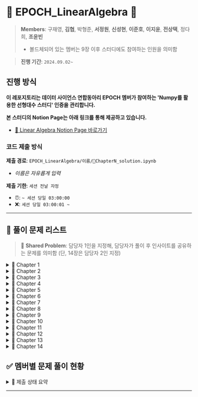 # 🌵 EPOCH_LinearAlgebra 🌵
> **Members**: 구재영, **김협**, 박형준, **서정원**, **신성현**, **이준호**, **이지윤**, **전상택**, 정다희, **조윤빈**
> - 볼드체되어 있는 멤버는 9장 이후 스터디에도 참여하는 인원을 의미함


> **진행 기간**: `2024.09.02~`


## 진행 방식
**이 레포지토리는 데이터 사이언스 연합동아리 EPOCH 멤버가 참여하는 'Numpy를 활용한 선형대수 스터디' 인증을 관리합니다.**

**본 스터디의 Notion Page는 아래 링크를 통해 제공하고 있습니다.**

- [🔗 Linear Algebra Notion Page 바로가기](https://www.notion.so/Linear-Algebra-Session-3fd64375c9be4b97af719359e90badf0)


### 코드 제출 방식
**제출 경로**: `EPOCH_LinearAlgebra/이름/ChapterN_solution.ipynb`
   - *이름은 자유롭게 입력*
  
**제출 기한**: `세션 전날 자정`
   - ⏰: `~ 세션 당일 03:00:00`
   - ❌: `세션 당일 03:00:01 ~`
---

## 🌵 풀이 문제 리스트
> 🧐 **Shared Problem**: 담당자 1인을 지정해, 담당자가 풀이 후 인사이트를 공유하는 문제를 의미함 (단, 14장은 담당자 2인 지정)
<details>
  <summary> 📍 Chapter 1</summary>
  <div markdown="1">

  - **[연습문제 1-2]**
  - **[연습문제 1-6]**
  - **[연습문제 1-7]**
  - **[연습문제 1-9]**
  - **[연습문제 1-5]**
  ---
  </div>
</details>

<details>
  <summary> 📍 Chapter 2</summary>
  <div markdown="1">
  
  - **[연습문제 2-1]**
  - **[연습문제 2-3]**
  ---
  </div>
</details>

<details>
  <summary> 📍 Chapter 3</summary>
  <div markdown="1">
  
  - **[연습문제 3-1]**
  - **[연습문제 3-2]**
  - **[연습문제 3-5]** (Optional)
  ---
  </div>
</details>

<details>
  <summary> 📍 Chapter 4</summary>
  <div markdown="1">
  
  - **[연습문제 4-1]**
  - **[연습문제 4-2]**
  - **[연습문제 4-6]**
  - **[연습문제 4-7]** (Optional)
  - **[연습문제 4-8]**
  - **[연습문제 4-9]**
  ---
  </div>
</details>

<details>
  <summary> 📍 Chapter 5</summary>
  <div markdown="1">
  
  - **[연습문제 5-3]**
  - **[연습문제 5-4]**
  - **[연습문제 5-5]**
  - **[연습문제 5-6]**
  - **[연습문제 5-7]**
  - **[연습문제 5-8]**
  - **[연습문제 5-9]**
  ---
  </div>
</details>

<details>
  <summary> 📍 Chapter 6</summary>
  <div markdown="1">
  
  - **[연습문제 6-1]**
  - **[연습문제 6-2]**
  - **[연습문제 6-3]**
  ---
  </div>
</details>

<details>
  <summary> 📍 Chapter 7</summary>
  <div markdown="1">
  
  - **[연습문제 7-3]**
  - **[연습문제 7-4]**
  - **[연습문제 7-5]**
  - **[연습문제 7-9]**
  - **[연습문제 7-10]**
  ---
  </div>
</details>

<details>
  <summary> 📍 Chapter 8</summary>
  <div markdown="1">
  
  - **[연습문제 8-1]**
  - **[연습문제 8-2]**
  - **[연습문제 8-3]**
  - **[연습문제 8-6]**
  - **[연습문제 8-7]**
  ---
  </div>
</details>

<details>
  <summary> 📍 Chapter 9</summary>
  <div markdown="1">
  
  - **[연습문제 9-3]**
  - **[연습문제 9-4]**
  - **[연습문제 9-5]**
  - 🧐 **Shared Problem**: **[연습문제 9-2]**
  ---
  </div>
</details>

<details>
  <summary> 📍 Chapter 10</summary>
  <div markdown="1">
  
  - **[연습문제 10-1]**
  - **[연습문제 10-2]**
  - **[연습문제 10-4]**
  - 🧐 **Shared Problem**: **[연습문제 10-5]**
  ---
  </div>
</details>

<details>
  <summary> 📍 Chapter 11</summary>
  <div markdown="1">
  
  - **[연습문제 11-1]** (Optional)
  - **[연습문제 11-2]** (Optional)
  - **[연습문제 11-3]** (Optional)
  - **[연습문제 11-4]**
    -  `[연습문제 11-1]~[연습문제 11-3]`을 풀이하지 않은 경우, 해답 코드를 입력한 후 [연습문제 11-4] 진행
  - **[연습문제 11-5]**
  - 🧐 **Shared Problem**: **[연습문제 11-6]**
  ---
  </div>
</details>

<details>
  <summary> 📍 Chapter 12</summary>
  <div markdown="1">
  
  - **[연습문제 12-1]**
  - **[연습문제 12-2]**
  - **[연습문제 12-10]**
  - 🧐 **Shared Problem**: **[연습문제 12-5]**
  ---
  </div>
</details>

<details>
  <summary> 📍 Chapter 13</summary>
  <div markdown="1">
  
  - **[연습문제 13-1]**
  - **[연습문제 13-2]**
  - **[연습문제 13-7]**
  - 🧐 **Shared Problem**: **[연습문제 13-5]**
  ---
  </div>
</details>

<details>
  <summary> 📍 Chapter 14</summary>
  <div markdown="1">
  
  - **[연습문제 14-1]**
  - **[연습문제 14-2]**
  - **[연습문제 14-3]**
  - **[연습문제 14-4]**
  - 🧐 **Shared Problem**: **[연습문제 14-10]~[연습문제 14-14]**
  ---
  </div>
</details>


## ✅ 멤버별 문제 풀이 현황
<details>
  <summary> 🌈 제출 상태 요약</summary>
  <div markdown="1">
  
  ---

- **제출 완료**: ✅
- **지각 제출**: ⏰
- **미제출**: ❌
- [🐖 저금통 현황 확인하기](https://www.notion.so/Penalty-Bank-ac9ebb6eb9af45c3a4d055382d0547c9)
  
  </div>
  </details>

---





